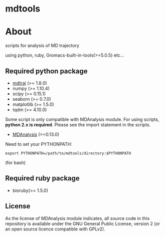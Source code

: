 mdtools
==========

# About
scripts for analysis of MD trajectory

using python, ruby, Gromacs-built-in-tools(>=5.0.5) etc...

## Required python package

* [mdtraj](http://mdtraj.org/) (>= 1.8.0)
* numpy (>= 1.10.4)
* scipy (>= 0.15.1)
* seaborn (>= 0.7.0)
* matplotlib (>= 1.5.0)
* tqdm (>= 4.10.0)

Some script is only compatible with MDAnalysis module.
For using scripts, **python 2.x is required**.
Please see the import statement in the scripts.

* [MDAnalysis](http://www.mdanalysis.org/) (>=0.13.0)

Need to set your PYTHONPATH:

```
export PYTHONPATH=/path/to/mdtools/directory:$PYTHONPATH
```
(for bash)

## Required ruby package

* bioruby(>= 1.5.0)

## License

As the license of MDAnalysis module indicates, all source code in this repository is available under the GNU General Public License, version 2 (or an open source licence compatible with GPLv2).
